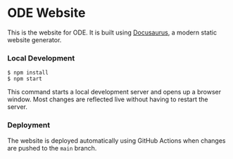 # ODE Website

This is the website for ODE. It is built using [Docusaurus](https://docusaurus.io/), a modern static website generator.

### Local Development

```
$ npm install
$ npm start
```

This command starts a local development server and opens up a browser window. Most changes are reflected live without having to restart the server.

### Deployment

The website is deployed automatically using GitHub Actions when changes are pushed to the `main` branch.